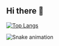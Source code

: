 ## Hi there 👋

<!--
**adam-fabricio/adam-fabricio** is a ✨ _special_ ✨ repository because its `README.md` (this file) appears on your GitHub profile.

Here are some ideas to get you started:

- 🔭 I’m currently working on ...
- 🌱 I’m currently learning ...
- 👯 I’m looking to collaborate on ...
- 🤔 I’m looking for help with ...
- 💬 Ask me about ...
- 📫 How to reach me: ...
- 😄 Pronouns: ...
- ⚡ Fun fact: ...
-->
[![Top Langs](https://github-readme-stats.vercel.app/api/top-langs/?username=adam-fabricio&layout=compact)](https://github.com/adam-fabricio/github-readme-stats)


![Snake animation](https://github.com/adam-fabricio/adam-fabricio/blob/output/github-contribution-grid-snake.svg)
